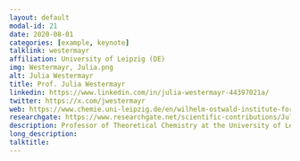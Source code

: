 ```yaml
---
layout: default
modal-id: 21
date: 2020-08-01
categories: [example, keynote]
talklink: westermayr
affiliation: University of Leipzig (DE)
img: Westermayr, Julia.png
alt: Julia Westermayr
title: Prof. Julia Westermayr
linkedin: https://www.linkedin.com/in/julia-westermayr-44397021a/
twitter: https://x.com/jwestermayr
web: https://www.chemie.uni-leipzig.de/en/wilhelm-ostwald-institute-for-physical-and-theoretical-chemistry/juniorprofessur-westermayr/das-team
researchgate: https://www.researchgate.net/scientific-contributions/Julia-Westermayr-2150045925
description: Professor of Theoretical Chemistry at the University of Leipzig
long_description:
talktitle: 
---
```

